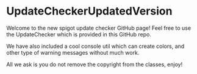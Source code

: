 # UpdateCheckerUpdatedVersion

Welcome to the new spigot update checker GitHub page! Feel free to use the UpdateChecker which is provided in this GitHub repo. 

We have also included a cool console util which can create colors, and other type of warning messages without much work.

All we ask is you do not remove the copyright from the classes, enjoy!
